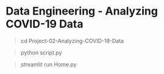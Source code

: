 # Data Engineering - Analyzing COVID-19 Data

> cd Project-02-Analyzing-COVID-19-Data

> python script.py

> streamlit run Home.py
